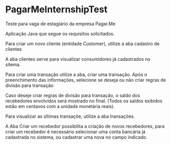 # PagarMeInternshipTest

Teste para vaga de estagiário da empresa Pagar.Me

Aplicação Java que segue os requisitos solicitados. 

Para criar um novo cliente (entidade Customer), utilize a aba cadastro de clientes

A aba clientes serve para visualizar consumidores já cadastrados no sitema. 

Para criar uma transação utilize a aba, criar uma transação. Após o preenchimento das informações, selecione se deseja ou não criar regras de divisão para transação

Caso deseje criar regras de divisão para transação, o saldo dos recebedores envolvidos será mostrado no final. (Todos os saldos exibidos estão em centavos com a unidade monetária reais). 

Para visualizar as últimas transaçõe, utilize a aba transações.

A Aba Criar um recebedor possibilita a criação de novos recebedores, para criar um recebedor é necessário selecionar uma conta bancária já cadastrada no sistema, ou cadastrar uma nova no campo indicado. 

